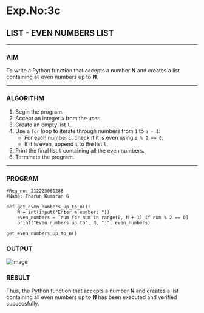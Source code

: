 # Exp.No:3c
## LIST - EVEN NUMBERS LIST

---

### AIM  
To write a Python function that accepts a number **N** and creates a list containing all even numbers up to **N**.

---

### ALGORITHM

1. Begin the program.  
2. Accept an integer `a` from the user.  
3. Create an empty list `l`.  
4. Use a `for` loop to iterate through numbers from `1` to `a - 1`:  
   - For each number `i`, check if it is even using `i % 2 == 0`.  
   - If it is even, append `i` to the list `l`.  
5. Print the final list `l` containing all the even numbers.  
6. Terminate the program.

---

### PROGRAM

```
#Reg_no: 212223060288
#Name: Tharun Kumaran G

def get_even_numbers_up_to_n():
    N = int(input("Enter a number: "))
    even_numbers = [num for num in range(0, N + 1) if num % 2 == 0]
    print("Even numbers up to", N, ":", even_numbers)

get_even_numbers_up_to_n()

```

### OUTPUT

![image](https://github.com/user-attachments/assets/fc53552b-1e18-4e8c-985e-090d070579e5)

### RESULT

Thus, the Python function that accepts a number **N** and creates a list containing all even numbers up to **N** has been executed and verified successfully.
